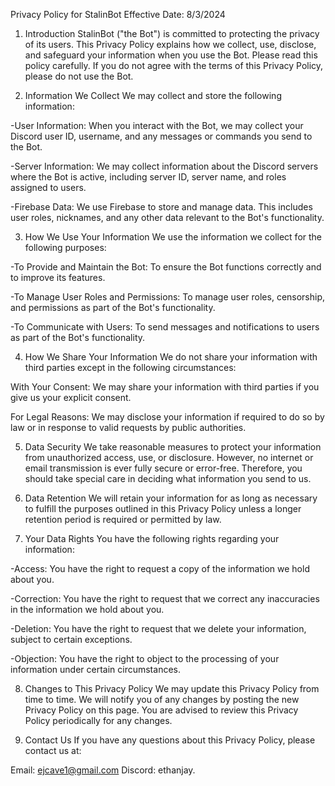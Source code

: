 Privacy Policy for StalinBot
Effective Date: 8/3/2024

1. Introduction
StalinBot ("the Bot") is committed to protecting the privacy of its users. This Privacy Policy explains how we collect, use, disclose, and safeguard your information when you use the Bot. Please read this policy carefully. If you do not agree with the terms of this Privacy Policy, please do not use the Bot.

2. Information We Collect
We may collect and store the following information:

-User Information: When you interact with the Bot, we may collect your Discord user ID, username, and any messages or commands you send to the Bot.

-Server Information: We may collect information about the Discord servers where the Bot is active, including server ID, server name, and roles assigned to users.

-Firebase Data: We use Firebase to store and manage data. This includes user roles, nicknames, and any other data relevant to the Bot's functionality.

3. How We Use Your Information
We use the information we collect for the following purposes:

-To Provide and Maintain the Bot: To ensure the Bot functions correctly and to improve its features.

-To Manage User Roles and Permissions: To manage user roles, censorship, and permissions as part of the Bot's functionality.

-To Communicate with Users: To send messages and notifications to users as part of the Bot's functionality.

4. How We Share Your Information
We do not share your information with third parties except in the following circumstances:

With Your Consent: We may share your information with third parties if you give us your explicit consent.

For Legal Reasons: We may disclose your information if required to do so by law or in response to valid requests by public authorities.

5. Data Security
We take reasonable measures to protect your information from unauthorized access, use, or disclosure. However, no internet or email transmission is ever fully secure or error-free. Therefore, you should take special care in deciding what information you send to us.

6. Data Retention
We will retain your information for as long as necessary to fulfill the purposes outlined in this Privacy Policy unless a longer retention period is required or permitted by law.

7. Your Data Rights
You have the following rights regarding your information:

-Access: You have the right to request a copy of the information we hold about you.

-Correction: You have the right to request that we correct any inaccuracies in the information we hold about you.

-Deletion: You have the right to request that we delete your information, subject to certain exceptions.

-Objection: You have the right to object to the processing of your information under certain circumstances.

8. Changes to This Privacy Policy
We may update this Privacy Policy from time to time. We will notify you of any changes by posting the new Privacy Policy on this page. You are advised to review this Privacy Policy periodically for any changes.

9. Contact Us
If you have any questions about this Privacy Policy, please contact us at:

Email: ejcave1@gmail.com
Discord: ethanjay.
